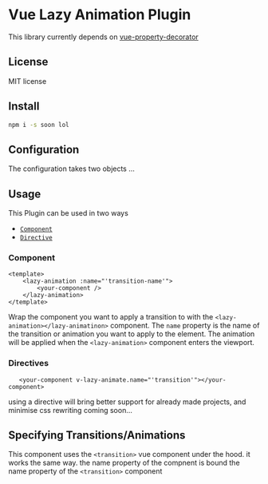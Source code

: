 # Vue Lazy Animation Plugin

This library currently depends on [vue-property-decorator](https://github.com/kaorun343/vue-property-decorator) 

## License
MIT license
## Install
```bash
npm i -s soon lol
```
## Configuration
The configuration takes two objects
...

## Usage
This Plugin can be used in two ways
- [`Component`](#Component)
- [`Directive`](#Directive)

### <a id="Component"></a> Component
```vue
<template>
    <lazy-animation :name="'transition-name'">
        <your-component />
    </lazy-animation>
</template>
```
Wrap the component you want to apply a transition to with the `<lazy-animation></lazy-animatinon>` 
component. The `name` property is the name of the transition or animation you want to apply to the element.
The animation will be applied when the `<lazy-animation>` component enters the viewport.

### <a id="Directive"></a> Directives
```vue
   <your-component v-lazy-animate.name="'transition'"></your-component>
```
using a directive will bring better support for already made projects, and minimise css rewriting
coming soon...

## Specifying Transitions/Animations
This component uses the `<transition>` vue component under the hood. it works the same way. the name property of the 
compnent is bound the name property of the `<transition>` component